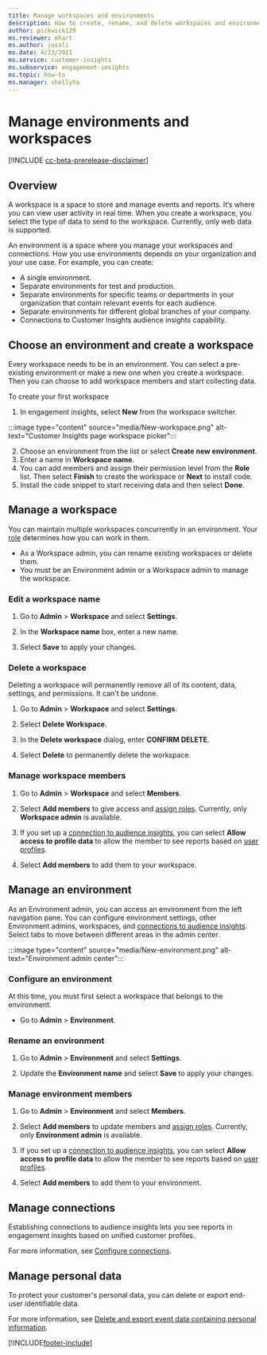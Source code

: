 ```yaml
---
title: Manage workspaces and environments
description: How to create, rename, and delete workspaces and environments.
author: pickwick129
ms.reviewer: mhart
ms.author: jusali
ms.date: 4/23/2021
ms.service: customer-insights
ms.subservice: engagement-insights 
ms.topic: how-to
ms.manager: shellyha
---
```


# Manage environments and workspaces

[!INCLUDE [cc-beta-prerelease-disclaimer](includes/cc-beta-prerelease-disclaimer.md)]

## Overview

A workspace is a space to store and manage events and reports. It’s where you can view user activity in real time. When you create a workspace, you select the type of data to send to the workspace. Currently, only web data is supported.

An environment is a space where you manage your workspaces and connections. How you use environments depends on your organization and your use case.
For example, you can create:

-	A single environment.
-	Separate environments for test and production.
-	Separate environments for specific teams or departments in your organization that contain relevant events for each audience.
-	Separate environments for different global branches of your company.
-	Connections to Customer Insights audience insights capability.

## Choose an environment and create a workspace 

 Every workspace needs to be in an environment. You can select a pre-existing environment or make a new one when you create a workspace. Then you can choose to add workspace members and start collecting data.

To create your first workspace

1. In engagement insights, select **New** from the workspace switcher. 

:::image type="content" source="media/New-workspace.png" alt-text="Customer Insights page workspace picker":::

2. Choose an environment from the list or select **Create new environment**.
1. Enter a name in **Workspace name**. 
1. You can add members and assign their permission level from the **Role** list. Then select **Finish** to create the workspace or **Next** to install code. 
1. Install the code snippet to start receiving data and then select **Done**. 

## Manage a workspace

You can maintain multiple workspaces concurrently in an environment. Your  [role](user-roles.md)  determines how you can work in them. 

 - As a Workspace admin, you can rename existing workspaces or delete them. 
 - You must be an Environment admin or a Workspace admin to manage the workspace.

### Edit a workspace name

1. Go to **Admin** > **Workspace** and select **Settings**.

1. In the **Workspace name** box, enter a new name.

1. Select **Save** to apply your changes.

### Delete a workspace

Deleting a workspace will permanently remove all of its content, data, settings, and permissions. It can't be undone.

1. Go to **Admin** > **Workspace** and select **Settings**.

1. Select **Delete Workspace**. 

1. In the **Delete workspace** dialog, enter **CONFIRM DELETE**. 

1. Select **Delete** to permanently delete the workspace.

### Manage workspace members

1. Go to **Admin** > **Workspace** and select **Members**.

1. Select **Add members** to give access and [assign roles](user-roles.md). Currently, only **Workspace admin** is available.

1. If you set up a [connection to audience insights](configure-connections.md), you can select **Allow access to profile data** to allow the member to see reports based on [user profiles](profile-reports.md).

1. Select **Add members** to add them to your workspace.

## Manage an environment

As an Environment admin, you can access an environment from the left navigation pane. You can configure environment settings, other Environment admins, workspaces, and [connections to audience insights](configure-connections.md). Select tabs to move between different areas in the admin center.

:::image type="content" source="media/New-environment.png" alt-text="Environment admin center":::

### Configure an environment

At this time, you must first select a workspace that belongs to the environment. 
 - Go to **Admin** > **Environment**.

### Rename an environment

1. Go to **Admin** > **Environment** and select **Settings**.

1. Update the **Environment name** and select **Save** to apply your changes.



### Manage environment members

1. Go to **Admin** > **Environment** and select **Members**.

1. Select **Add members** to update members and [assign roles](user-roles.md). Currently, only **Environment admin** is available.

1. If you set up a [connection to audience insights](configure-connections.md), you can select  **Allow access to profile data** to allow the member to see reports based on [user profiles](profile-reports.md).

1. Select **Add members** to add them to your environment.

## Manage connections

Establishing connections to audience insights lets you see reports in engagement insights based on unified customer profiles. 

For more information, see [Configure connections](configure-connections.md).

## Manage personal data

To protect your customer's personal data, you can delete or export end-user identifiable data.

For more information, see [Delete and export event data containing personal information](delete-export-personal-data.md).


[!INCLUDE[footer-include](../includes/footer-banner.md)]
